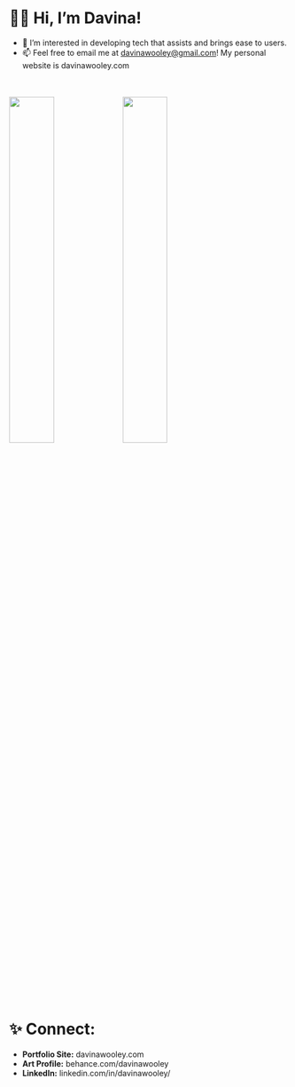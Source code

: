 # ✌🏾 Hi, I’m Davina!
- 👀 I’m interested in developing tech that assists and brings ease to users. 
- 📫 Feel free to email me at davinawooley@gmail.com!
My personal website is davinawooley.com
<br><br><br>
<img align = "left" width = "40%" src = "https://github-readme-stats.vercel.app/api?username=davinawooley&theme=algolia&show_icons=true)](https://github.com/anuraghazra/github-readme-stats">

<img width = "40%" src = "https://github-readme-stats.vercel.app/api/top-langs/?username=davinawooley&layout=compact)](https://github.com/anuraghazra/github-readme-stats">




<br><br><br>
# ✨ Connect: <br>

- <b>Portfolio Site:</b> davinawooley.com <br>
- <b>Art Profile:</b>  behance.com/davinawooley <br>
- <b>LinkedIn:</b>  linkedin.com/in/davinawooley/ <br>
